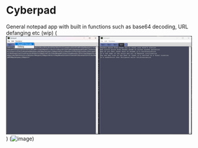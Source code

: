 # Cyberpad
General notepad app with built in functions such as base64 decoding, URL defanging etc (wip)
(![image](https://github.com/KynanJones0110/Cyberpad/blob/main/b64_ex.png?raw=true))
(![image](https://github.com/KynanJones0110/Cyberpad/assets/71669145/30975797-78ea-428f-8a2b-fecfe4e331d0))

